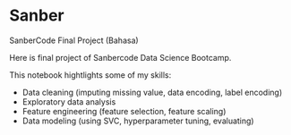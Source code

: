 # Sanber
SanberCode Final Project (Bahasa)

Here is final project of Sanbercode Data Science Bootcamp.

This notebook hightlights some of my skills:
* Data cleaning (imputing missing value, data encoding, label encoding)
* Exploratory data analysis
* Feature engineering (feature selection, feature scaling)
* Data modeling (using SVC, hyperparameter tuning, evaluating)
